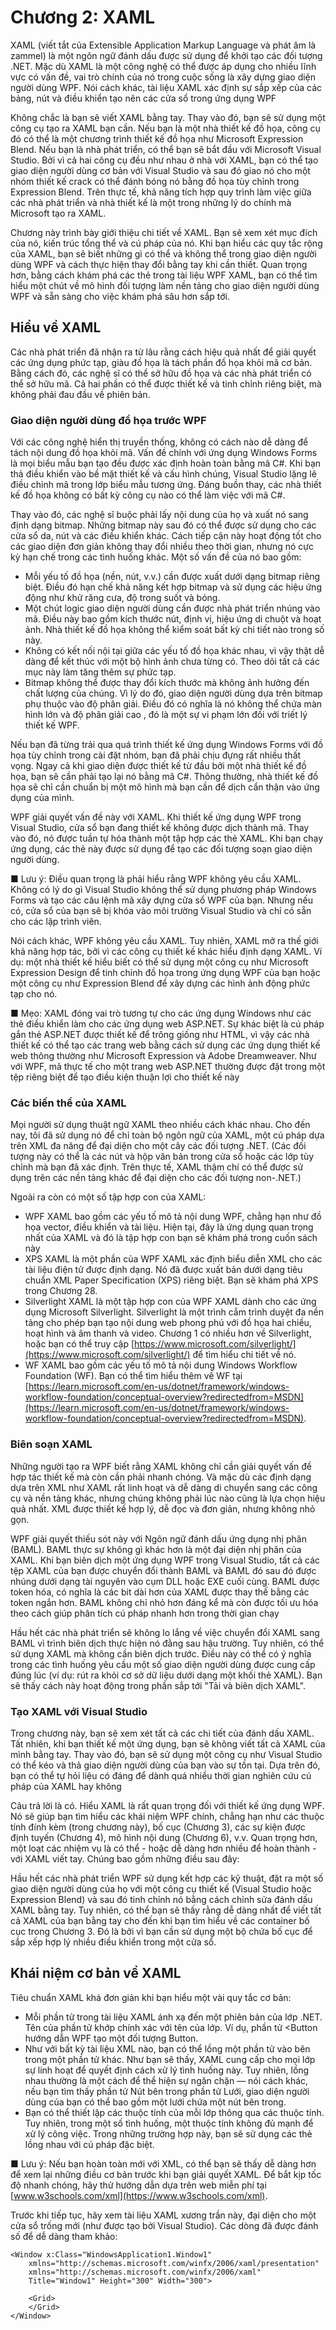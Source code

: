 # Chương 2: XAML

XAML (viết tắt của Extensible Application Markup Language và phát âm là zammel) là một ngôn ngữ đánh dấu được sử dụng để khởi tạo các đối tượng .NET. Mặc dù XAML là một công nghệ có thể được áp dụng cho nhiều lĩnh vực có vấn đề, vai trò chính của nó trong cuộc sống là xây dựng giao diện người dùng WPF. Nói cách khác, tài liệu XAML xác định sự sắp xếp của các bảng, nút và điều khiển tạo nên các cửa sổ trong ứng dụng WPF

Không chắc là bạn sẽ viết XAML bằng tay. Thay vào đó, bạn sẽ sử dụng một công cụ tạo ra XAML bạn cần. Nếu bạn là một nhà thiết kế đồ họa, công cụ đó có thể là một chương trình thiết kế đồ họa như Microsoft Expression Blend. Nếu bạn là nhà phát triển, có thể bạn sẽ bắt đầu với Microsoft Visual Studio. Bởi vì cả hai công cụ đều như nhau ở nhà với XAML, bạn có thể tạo giao diện người dùng cơ bản với Visual Studio và sau đó giao nó cho một nhóm thiết kế crack có thể đánh bóng nó bằng đồ họa tùy chỉnh trong Expression Blend. Trên thực tế, khả năng tích hợp quy trình làm việc giữa các nhà phát triển và nhà thiết kế là một trong những lý do chính mà Microsoft tạo ra XAML.

Chương này trình bày giới thiệu chi tiết về XAML. Bạn sẽ xem xét mục đích của nó, kiến trúc tổng thể và cú pháp của nó. Khi bạn hiểu các quy tắc rộng của XAML, bạn sẽ biết những gì có thể và không thể trong giao diện người dùng WPF và cách thực hiện thay đổi bằng tay khi cần thiết. Quan trọng hơn, bằng cách khám phá các thẻ trong tài liệu WPF XAML, bạn có thể tìm hiểu một chút về mô hình đối tượng làm nền tảng cho giao diện người dùng WPF và sẵn sàng cho việc khám phá sâu hơn sắp tới.

## Hiểu về XAML

Các nhà phát triển đã nhận ra từ lâu rằng cách hiệu quả nhất để giải quyết các ứng dụng phức tạp, giàu đồ họa là tách phần đồ họa khỏi mã cơ bản. Bằng cách đó, các nghệ sĩ có thể sở hữu đồ họa và các nhà phát triển có thể sở hữu mã. Cả hai phần có thể được thiết kế và tinh chỉnh riêng biệt, mà không phải đau đầu về phiên bản.

### Giao diện người dùng đồ họa trước WPF

Với các công nghệ hiển thị truyền thống, không có cách nào dễ dàng để tách nội dung đồ họa khỏi mã. Vấn đề chính với ứng dụng Windows Forms là mọi biểu mẫu bạn tạo đều được xác định hoàn toàn bằng mã C#. Khi bạn thả điều khiển vào bề mặt thiết kế và cấu hình chúng, Visual Studio lặng lẽ điều chỉnh mã trong lớp biểu mẫu tương ứng. Đáng buồn thay, các nhà thiết kế đồ họa không có bất kỳ công cụ nào có thể làm việc với mã C#.

Thay vào đó, các nghệ sĩ buộc phải lấy nội dung của họ và xuất nó sang định dạng bitmap. Những bitmap này sau đó có thể được sử dụng cho các cửa sổ da, nút và các điều khiển khác. Cách tiếp cận này hoạt động tốt cho các giao diện đơn giản không thay đổi nhiều theo thời gian, nhưng nó cực kỳ hạn chế trong các tình huống khác. Một số vấn đề của nó bao gồm:

- Mỗi yếu tố đồ họa (nền, nút, v.v.) cần được xuất dưới dạng bitmap riêng biệt. Điều đó hạn chế khả năng kết hợp bitmap và sử dụng các hiệu ứng động như khử răng cưa, độ trong suốt và bóng.
- Một chút logic giao diện người dùng cần được nhà phát triển nhúng vào mã. Điều này bao gồm kích thước nút, định vị, hiệu ứng di chuột và hoạt ảnh. Nhà thiết kế đồ họa không thể kiểm soát bất kỳ chi tiết nào trong số này.
- Không có kết nối nội tại giữa các yếu tố đồ họa khác nhau, vì vậy thật dễ dàng để kết thúc với một bộ hình ảnh chưa từng có. Theo dõi tất cả các mục này làm tăng thêm sự phức tạp.
- Bitmap không thể được thay đổi kích thước mà không ảnh hưởng đến chất lượng của chúng. Vì lý do đó, giao diện người dùng dựa trên bitmap phụ thuộc vào độ phân giải. Điều đó có nghĩa là nó không thể chứa màn hình lớn và độ phân giải cao , đó là một sự vi phạm lớn đối với triết lý thiết kế WPF.

Nếu bạn đã từng trải qua quá trình thiết kế ứng dụng Windows Forms với đồ họa tùy chỉnh trong cài đặt nhóm, bạn đã phải chịu đựng rất nhiều thất vọng. Ngay cả khi giao diện được thiết kế từ đầu bởi một nhà thiết kế đồ họa, bạn sẽ cần phải tạo lại nó bằng mã C#. Thông thường, nhà thiết kế đồ họa sẽ chỉ cần chuẩn bị một mô hình mà bạn cần để dịch cẩn thận vào ứng dụng của mình.

WPF giải quyết vấn đề này với XAML. Khi thiết kế ứng dụng WPF trong Visual Studio, cửa sổ bạn đang thiết kế không được dịch thành mã. Thay vào đó, nó được tuần tự hóa thành một tập hợp các thẻ XAML. Khi bạn chạy ứng dụng, các thẻ này được sử dụng để tạo các đối tượng soạn giao diện người dùng.

■ Lưu ý: Điều quan trọng là phải hiểu rằng WPF không yêu cầu XAML. Không có lý do gì Visual Studio không thể sử dụng phương pháp Windows Forms và tạo các câu lệnh mã xây dựng cửa sổ WPF của bạn. Nhưng nếu có, cửa sổ của bạn sẽ bị khóa vào môi trường Visual Studio và chỉ có sẵn cho các lập trình viên.

Nói cách khác, WPF không yêu cầu XAML. Tuy nhiên, XAML mở ra thế giới khả năng hợp tác, bởi vì các công cụ thiết kế khác hiểu định dạng XAML. Ví dụ: một nhà thiết kế hiểu biết có thể sử dụng một công cụ như Microsoft Expression Design để tinh chỉnh đồ họa trong ứng dụng WPF của bạn hoặc một công cụ như Expression Blend để xây dựng các hình ảnh động phức tạp cho nó.

■ Mẹo: XAML đóng vai trò tương tự cho các ứng dụng Windows như các thẻ điều khiển làm cho các ứng dụng web ASP.NET. Sự khác biệt là cú pháp gắn thẻ ASP.NET được thiết kế để trông giống như HTML, vì vậy các nhà thiết kế có thể tạo các trang web bằng cách sử dụng các ứng dụng thiết kế web thông thường như Microsoft Expression và Adobe Dreamweaver. Như với WPF, mã thực tế cho một trang web ASP.NET thường được đặt trong một tệp riêng biệt để tạo điều kiện thuận lợi cho thiết kế này

### Các biến thể của XAML

Mọi người sử dụng thuật ngữ XAML theo nhiều cách khác nhau. Cho đến nay, tôi đã sử dụng nó để chỉ toàn bộ ngôn ngữ của XAML, một cú pháp dựa trên XML đa năng để đại diện cho một cây các đối tượng .NET. (Các đối tượng này có thể là các nút và hộp văn bản trong cửa sổ hoặc các lớp tùy chỉnh mà bạn đã xác định. Trên thực tế, XAML thậm chí có thể được sử dụng trên các nền tảng khác để đại diện cho các đối tượng non-.NET.)

Ngoài ra còn có một số tập hợp con của XAML:

- WPF XAML bao gồm các yếu tố mô tả nội dung WPF, chẳng hạn như đồ họa vector, điều khiển và tài liệu. Hiện tại, đây là ứng dụng quan trọng nhất của XAML và đó là tập hợp con bạn sẽ khám phá trong cuốn sách này
- XPS XAML là một phần của WPF XAML xác định biểu diễn XML cho các tài liệu điện tử được định dạng. Nó đã được xuất bản dưới dạng tiêu chuẩn XML Paper Specification (XPS) riêng biệt. Bạn sẽ khám phá XPS trong Chương 28.
- Silverlight XAML là một tập hợp con của WPF XAML dành cho các ứng dụng Microsoft Silverlight. Silverlight là một trình cắm trình duyệt đa nền tảng cho phép bạn tạo nội dung web phong phú với đồ họa hai chiều, hoạt hình và âm thanh và video. Chương 1 có nhiều hơn về Silverlight, hoặc bạn có thể truy cập [https://www.microsoft.com/silverlight/](https://www.microsoft.com/silverlight/) để tìm hiểu chi tiết về nó.
- WF XAML bao gồm các yếu tố mô tả nội dung Windows Workflow Foundation (WF). Bạn có thể tìm hiểu thêm về WF tại [https://learn.microsoft.com/en-us/dotnet/framework/windows-workflow-foundation/conceptual-overview?redirectedfrom=MSDN](https://learn.microsoft.com/en-us/dotnet/framework/windows-workflow-foundation/conceptual-overview?redirectedfrom=MSDN).

### Biên soạn XAML

Những người tạo ra WPF biết rằng XAML không chỉ cần giải quyết vấn đề hợp tác thiết kế mà còn cần phải nhanh chóng. Và mặc dù các định dạng dựa trên XML như XAML rất linh hoạt và dễ dàng di chuyển sang các công cụ và nền tảng khác, nhưng chúng không phải lúc nào cũng là lựa chọn hiệu quả nhất. XML được thiết kế hợp lý, dễ đọc và đơn giản, nhưng không nhỏ gọn.

WPF giải quyết thiếu sót này với Ngôn ngữ đánh dấu ứng dụng nhị phân (BAML). BAML thực sự không gì khác hơn là một đại diện nhị phân của XAML. Khi bạn biên dịch một ứng dụng WPF trong Visual Studio, tất cả các tệp XAML của bạn được chuyển đổi thành BAML và BAML đó sau đó được nhúng dưới dạng tài nguyên vào cụm DLL hoặc EXE cuối cùng. BAML được token hóa, có nghĩa là các bit dài hơn của XAML được thay thế bằng các token ngắn hơn. BAML không chỉ nhỏ hơn đáng kể mà còn được tối ưu hóa theo cách giúp phân tích cú pháp nhanh hơn trong thời gian chạy

Hầu hết các nhà phát triển sẽ không lo lắng về việc chuyển đổi XAML sang BAML vì trình biên dịch thực hiện nó đằng sau hậu trường. Tuy nhiên, có thể sử dụng XAML mà không cần biên dịch trước. Điều này có thể có ý nghĩa trong các tình huống yêu cầu một số giao diện người dùng được cung cấp đúng lúc (ví dụ: rút ra khỏi cơ sở dữ liệu dưới dạng một khối thẻ XAML). Bạn sẽ thấy cách này hoạt động trong phần sắp tới "Tải và biên dịch XAML".

### Tạo XAML với Visual Studio

Trong chương này, bạn sẽ xem xét tất cả các chi tiết của đánh dấu XAML. Tất nhiên, khi bạn thiết kế một ứng dụng, bạn sẽ không viết tất cả XAML của mình bằng tay. Thay vào đó, bạn sẽ sử dụng một công cụ như Visual Studio có thể kéo và thả giao diện người dùng của bạn vào sự tồn tại. Dựa trên đó, bạn có thể tự hỏi liệu có đáng để dành quá nhiều thời gian nghiên cứu cú pháp của XAML hay không

Câu trả lời là có. Hiểu XAML là rất quan trọng đối với thiết kế ứng dụng WPF. Nó sẽ giúp bạn tìm hiểu các khái niệm WPF chính, chẳng hạn như các thuộc tính đính kèm (trong chương này), bố cục (Chương 3), các sự kiện được định tuyến (Chương 4), mô hình nội dung (Chương 6), v.v. Quan trọng hơn, một loạt các nhiệm vụ là có thể - hoặc dễ dàng hơn nhiều để hoàn thành - với XAML viết tay. Chúng bao gồm những điều sau đây:

Hầu hết các nhà phát triển WPF sử dụng kết hợp các kỹ thuật, đặt ra một số giao diện người dùng của họ với một công cụ thiết kế (Visual Studio hoặc Expression Blend) và sau đó tinh chỉnh nó bằng cách chỉnh sửa đánh dấu XAML bằng tay. Tuy nhiên, có thể bạn sẽ thấy rằng dễ dàng nhất để viết tất cả XAML của bạn bằng tay cho đến khi bạn tìm hiểu về các container bố cục trong Chương 3. Đó là bởi vì bạn cần sử dụng một bộ chứa bố cục để sắp xếp hợp lý nhiều điều khiển trong một cửa sổ.

## Khái niệm cơ bản về XAML

Tiêu chuẩn XAML khá đơn giản khi bạn hiểu một vài quy tắc cơ bản:

- Mỗi phần tử trong tài liệu XAML ánh xạ đến một phiên bản của lớp .NET. Tên của phần tử khớp chính xác với tên của lớp. Ví dụ, phần tử <Button hướng dẫn WPF tạo một đối tượng Button.
- Như với bất kỳ tài liệu XML nào, bạn có thể lồng một phần tử vào bên trong một phần tử khác. Như bạn sẽ thấy, XAML cung cấp cho mọi lớp sự linh hoạt để quyết định cách xử lý tình huống này. Tuy nhiên, lồng nhau thường là một cách để thể hiện sự ngăn chặn — nói cách khác, nếu bạn tìm thấy phần tử Nút bên trong phần tử Lưới, giao diện người dùng của bạn có thể bao gồm một lưới chứa một nút bên trong.
- Bạn có thể thiết lập các thuộc tính của mỗi lớp thông qua các thuộc tính. Tuy nhiên, trong một số tình huống, một thuộc tính không đủ mạnh để xử lý công việc. Trong những trường hợp này, bạn sẽ sử dụng các thẻ lồng nhau với cú pháp đặc biệt.

■ Lưu ý: Nếu bạn hoàn toàn mới với XML, có thể bạn sẽ thấy dễ dàng hơn để xem lại những điều cơ bản trước khi bạn giải quyết XAML. Để bắt kịp tốc độ nhanh chóng, hãy thử hướng dẫn dựa trên web miễn phí tại [www.w3schools.com/xml](https://www.w3schools.com/xml).

Trước khi tiếp tục, hãy xem tài liệu XAML xương trần này, đại diện cho một cửa sổ trống mới (như được tạo bởi Visual Studio). Các dòng đã được đánh số để dễ dàng tham khảo:

```xaml
<Window x:Class="WindowsApplication1.Window1"
    xmlns="http://schemas.microsoft.com/winfx/2006/xaml/presentation"
    xmlns="http://schemas.microsoft.com/winfx/2006/xaml"
    Title="Window1" Height="300" Width="300">
    
    <Grid>
    </Grid>
</Window>
```
